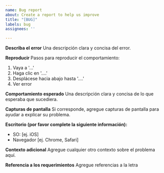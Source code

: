 ```yaml
---
name: Bug report
about: Create a report to help us improve
title: "[BUG]"
labels: bug
assignees: ''

---
```


**Describa el error**
Una descripción clara y concisa del error.

**Reproducir**
Pasos para reproducir el comportamiento:
1. Vaya a '...'
2. Haga clic en '....'
3. Desplácese hacia abajo hasta '....'
4. Ver error

**Comportamiento esperado**
Una descripción clara y concisa de lo que esperaba que sucediera.

**Capturas de pantalla**
Si corresponde, agregue capturas de pantalla para ayudar a explicar su problema.

**Escritorio (por favor complete la siguiente información):**
  - SO: [ej. iOS]
  - Navegador [ej. Chrome, Safari]

**Contexto adicional**
Agregue cualquier otro contexto sobre el problema aquí.

**Referencia a los requerimientos**
Agregue referencias a la letra
